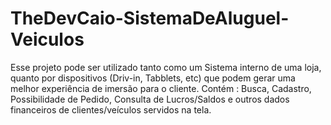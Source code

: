 # TheDevCaio-SistemaDeAluguel-Veiculos
Esse projeto pode ser utilizado tanto como um Sistema interno de uma loja, quanto por dispositivos (Driv-in, Tabblets, etc) que podem gerar uma melhor experiência de imersão para o cliente. Contém : Busca, Cadastro, Possibilidade de Pedido, Consulta de Lucros/Saldos e outros dados financeiros de clientes/veículos servidos na tela.
